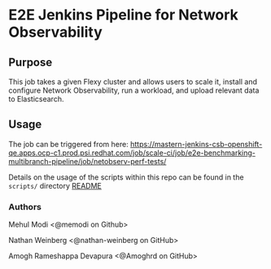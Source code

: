 # E2E Jenkins Pipeline for Network Observability

## Purpose
This job takes a given Flexy cluster and allows users to scale it, install and configure Network Observability, run a workload, and upload relevant data to Elasticsearch.

## Usage
The job can be triggered from here: https://mastern-jenkins-csb-openshift-qe.apps.ocp-c1.prod.psi.redhat.com/job/scale-ci/job/e2e-benchmarking-multibranch-pipeline/job/netobserv-perf-tests/

Details on the usage of the scripts within this repo can be found in the `scripts/` directory [README](scripts/README.md) 

### Authors
Mehul Modi <@memodi on Github>

Nathan Weinberg <@nathan-weinberg on GitHub>

Amogh Rameshappa Devapura <@Amoghrd on GitHub>
